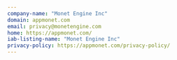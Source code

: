 ```yaml
---
company-name: "Monet Engine Inc"
domain: appmonet.com
email: privacy@monetengine.com
home: https://appmonet.com/
iab-listing-name: "Monet Engine Inc"
privacy-policy: https://appmonet.com/privacy-policy/
---
```




